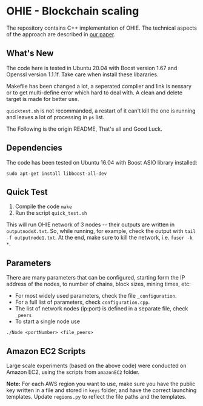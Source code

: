# OHIE - Blockchain scaling

The repository contains C++ implementation of OHIE. 
The technical aspects of the approach are described in [our paper](https://arxiv.org/pdf/1811.12628.pdf). 

## What's New
The code here is tested in Ubuntu 20.04 with Boost version 1.67 and Openssl version 1.1.1f. Take care when install these libararies.

Makefile has been changed a lot, a seperated complier and link is nessary or to get multi-define error which hard to deal with. A clean and delete target is made for better use.

`quicktest.sh` is not recommanded, a restart of it can't kill the one is running and leaves a lot of processing in `ps` list.

The Following is the origin README, That's all and Good Luck.

## Dependencies

The code has been tested on Ubuntu 16.04 with Boost ASIO library installed:

	sudo apt-get install libboost-all-dev

## Quick Test

1. Compile the code `make` 
2. Run the script `quick_test.sh`

This will run OHIE network of 3 nodes -- their outputs are written in `outputnodeX.txt`. So, while running, for example, check the output with `tail -f outputnode1.txt`. 
At the end, make sure to kill the network, i.e. `fuser -k *`.

## Parameters

There are many parameters that can be configured, starting form the IP address of the nodes, to number of chains, block sizes, mining times, etc: 
- For most widely used parameters, check the file `_configuration`. 
- For a full list of parameters, check `configuration.cpp`. 
- The list of network nodes (ip:port) is defined in a separate file, check `_peers`
- To start a single node use 
```
./Node <portNumber> <file_peers> 
```

## Amazon EC2 Scripts

Large scale experiments (based on the above code) were conducted on Amazon EC2, using the scripts from `amazonEC2` folder. 

**Note:** For each AWS region you want to use, make sure you have the public key written in a file and stored in `keys` folder, and have the correct launching templates. Update `regions.py` to reflect the file paths and the templates. 

